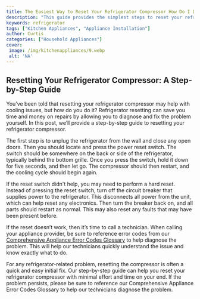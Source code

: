 ```yaml
---
title: The Easiest Way to Reset Your Refrigerator Compressor How Do I Do It
description: "This guide provides the simplest steps to reset your refrigerator compressor so you can ensure that your fridge is working efficiently and at peak performance Learn how to safely reset your compressor in just a few simple steps"
keywords: refrigerator
tags: ["Kitchen Appliances", "Appliance Installation"]
author: Curtis
categories: ["Household Appliances"]
cover: 
 image: /img/kitchenappliances/9.webp
 alt: 'NA'
---
```

## Resetting Your Refrigerator Compressor: A Step-by-Step Guide
You’ve been told that resetting your refrigerator compressor may help with cooling issues, but how do you do it? Refrigerator resetting can save you time and money on repairs by allowing you to diagnose and fix the problem yourself. In this post, we’ll provide a step-by-step guide to resetting your refrigerator compressor.

The first step is to unplug the refrigerator from the wall and close any open doors. Then you should locate and press the power reset switch. The switch should be somewhere on the back or side of the refrigerator, typically behind the bottom grille. Once you press the switch, hold it down for five seconds, and then let go. The compressor should then restart, and the cooling cycle should begin again.

If the reset switch didn't help, you may need to perform a hard reset. Instead of pressing the reset switch, turn off the circuit breaker that supplies power to the refrigerator. This disconnects all power from the unit, which can help reset any electronics. Then turn the breaker back on, and all parts should restart as normal. This may also reset any faults that may have been present before.

If the reset doesn’t work, then it’s time to call a technician. When calling your appliance provider, be sure to reference error codes from our [Comprehensive Appliance Error Codes Glossary](./error-codes/) to help diagnose the problem. This will help our technicians quickly understand the issue and know exactly what to do.

For any refrigerator-related problem, resetting the compressor is often a quick and easy initial fix. Our step-by-step guide can help you reset your refrigerator compressor with minimal effort and time on your end. If the problem persists, please be sure to reference our Comprehensive Appliance Error Codes Glossary to help our technicians diagnose the problem.
